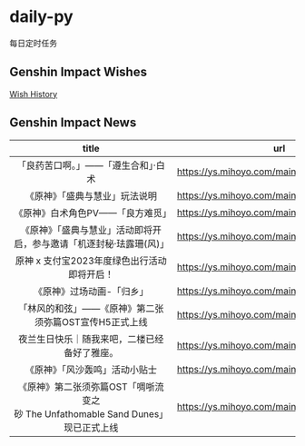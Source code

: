 # daily-py
每日定时任务


## Genshin Impact Wishes
[Wish History](./genshin_impact_wish.md)


## Genshin Impact News

| title | url |
|:---:|:---:|
| 「良药苦口啊。」——「遵生合和」·白术 | https://ys.mihoyo.com/main/news/detail/27315 |
| 《原神》「盛典与慧业」玩法说明 | https://ys.mihoyo.com/main/news/detail/27314 |
| 《原神》白术角色PV——「良方难觅」 | https://ys.mihoyo.com/main/news/detail/27312 |
| 《原神》「盛典与慧业」活动即将开启，参与邀请「机逐封秘·珐露珊(风)」 | https://ys.mihoyo.com/main/news/detail/27308 |
| 原神 x 支付宝2023年度绿色出行活动即将开启！ | https://ys.mihoyo.com/main/news/detail/27224 |
| 《原神》过场动画-「归乡」 | https://ys.mihoyo.com/main/news/detail/27223 |
| 「林风的和弦」——《原神》第二张须弥篇OST宣传H5正式上线 | https://ys.mihoyo.com/main/news/detail/27120 |
| 夜兰生日快乐｜随我来吧，二楼已经备好了雅座。 | https://ys.mihoyo.com/main/news/detail/27119 |
| 《原神》「风沙轰鸣」活动小贴士 | https://ys.mihoyo.com/main/news/detail/27118 |
| 《原神》第二张须弥篇OST「啁哳流变之砂 The Unfathomable Sand Dunes」现已正式上线 | https://ys.mihoyo.com/main/news/detail/27090 |

